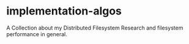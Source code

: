 # implementation-algos
A Collection about my Distributed Filesystem Research and filesystem performance in general.
